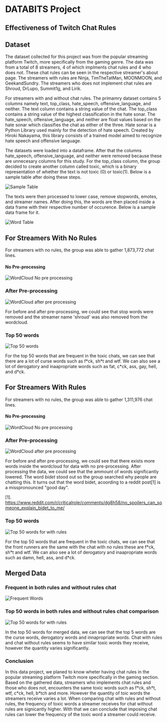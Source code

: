 # DATABITS Project

## Effectiveness of Twitch Chat Rules

## Dataset
  The dataset collected for this project was from the popular streaming platform Twitch, more specifically from the gaming genre. The data was from a total of 8 streamers, 4 of which implments chat rules and 4 who does not. These chat rules can be seen in the respective streamer's about page. The streamers with rules are Ninja, TimTheTatMan, MOONMOON, and GeekandSundry. The streamers who does not implement chat rules are Shroud, DrLupo, Summit1g, and Lirik.

  For streamers with and without chat rules. The primamry dataset contains 5 columns namely text, top_class, hate_speech, offensive_language, and neither. The text column contains a string value of the chat. The top_class contains a string value of the highest classification in the hate sonar. The hate_speech, offensive_language, and neither are float values based on the hate sonar which classifies the chat as either of the three. Hate sonar is a Python Library used mainly for the detection of hate speech. Created by Hiroki Nakayama, this library consists of a trained model aimed to recognize hate speech and offensive language.

  The datasets were loaded into a dataframe. After that the columns hate_speech, offensive_language, and neither were removed because these are unnecesary columns for this study. For the top_class column, the group decided to create another column called toxic, which is a binary representation of whether the text is not toxic (0) or toxic(1). Below is a sample table after doing these steps.

![Sample Table](/images/others/sample_table.PNG)

  The texts were then processed to lower case, remove stopwords, emotes, and streamer names. After doing this, the words are then placed inside a data frame with their respective number of occurence. Below is a sample data frame for it.

![Word Table](/images/others/words_table.png)

## For Streamers With No Rules
For streamers with no rules, the group was able to gather 1,873,772 chat lines.


#### No Pre-processing
![WordCloud No pre processing](images/norules/word_no_processing.png)


### After Pre-processing
![WordCloud after pre processing](images/norules/word_processed.png)

  For before and after pre-processing, we could see that stop words were removed and the streamer name 'shroud' was also removed from the wordcloud.

### Top 50 words
![Top 50 words](/images/norules/top_50.png)

  For the top 50 words that are frequent in the toxic chats, we can see that there are a lot of curse words such as f\*ck, sh\*t and wtf. We can also see a lot of derogatory and inaapropriate words such as fat, c\*ck, ass, gay, hell, and d\*ck.


## For Streamers With Rules
For streamers with no rules, the group was able to gather 1,311,976 chat lines.


#### No Pre-processing
![WordCloud No pre processing](/images/withrules/words_no_processing.png)


### After Pre-processing
![WordCloud after pre processing](/images/withrules/word_process.png)

  For before and after pre-processing, we could see that there exists more words inside the wordcloud for data with no pre-processing. After processing the data, we could see that the ammount of words significantly lowered. The word *bidet* stood out so the group searched why people are chatting this. It turns out that the word bidet, acoording to a reddit post[1] is a misspronounced "good day".

[1]. https://www.reddit.com/r/criticalrole/comments/dg8h58/no_spoilers_can_someone_explain_bidet_to_me/


### Top 50 words
![Top 50 words for with rules](/images/withrules/top_50.png)

  For the top 50 words that are frequent in the toxic chats, we can see that the front runners are the same with the chat with no rules these are f\*ck, sh\*t and wtf. We can also see a lot of derogatory and inaapropriate words such as damn, hell, ass, and d\*ck. 


## Merged Data

### Frequent in both rules and without rules chat
![Frequent Words](/images/merge/words_frequent)


### Top 50 words in both rules and without rules chat comparison
![Top 50 words for with rules](/images/merge/top_50.png)
  
  In the top 50 words for merged data, we can see that the top 5 words are the curse words, derogatory words and innapropriate words. Chat with rules and chat without rules seems to have similar toxic words they receive, however the quantity varies significantly.

### Conclusion
  
  In this data project, we planed to know wheter having chat rules in the popular streaming platform Twitch more specifically in the gaming section. Based on the gathered data, streamers who implements chat rules and those who does not, encounters the same toxic words such as f\*ck, sh\*t, wtf, c\*ck, hell, b\*tch and more. However the quantity of toic words the streamers receive varies a lot. When comparing chat with rules and without rules, the frequency of toxic words a streamer receives for chat without rules are signicantly higher. With that we can conclude that imposing chat rules can lower the frequency of the toxic word a streamer could receive.

